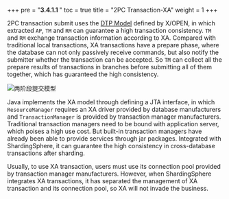 +++
pre = "<b>3.4.1.1 </b>"
toc = true
title = "2PC Transaction-XA"
weight = 1
+++

2PC transaction submit uses the [DTP Model](http://pubs.opengroup.org/onlinepubs/009680699/toc.pdf) defined by X/OPEN, in which extracted `AP`, `TM` and `RM` can guarantee a high transaction consistency. `TM` and `RM` exchange transaction information according to XA. Compared with traditional local transactions, XA transactions have a prepare phase, where the database can not only passively receive commands, but also notify the submitter whether the transaction can be accepted. So `TM` can collect all the prepare results of transactions in branches before submitting all of them together, which has guaranteed the high consistency.

![两阶段提交模型](https://shardingsphere.apache.org/document/current/img/transaction/2pc-tansaction-modle_cn.png)

Java implements the XA model through defining a JTA interface, in which `ResourceManager` requires an XA driver provided by database manufacturers and `TransactionManager` is provided by transaction manager manufacturers. Traditional transaction managers need to be bound with application server, which poises a high use cost. But built-in transaction managers have already been able to provide services through jar packages. Integrated with ShardingSphere, it can guarantee the high consistency in cross-database transactions after sharding.

Usually, to use XA transaction, users must use its connection pool provided by transaction manager manufacturers. However, when ShardingSphere integrates XA transactions, it has separated the management of XA transaction and its connection pool, so XA will not invade the business.